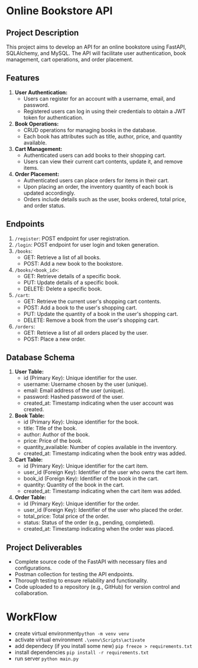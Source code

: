# Online Bookstore API

## Project Description
This project aims to develop an API for an online bookstore using FastAPI, SQLAlchemy, and MySQL. The API will facilitate user authentication, book management, cart operations, and order placement. 

## Features
1. **User Authentication:**
   - Users can register for an account with a username, email, and password.
   - Registered users can log in using their credentials to obtain a JWT token for authentication.
2. **Book Operations:**
   - CRUD operations for managing books in the database.
   - Each book has attributes such as title, author, price, and quantity available.
3. **Cart Management:**
   - Authenticated users can add books to their shopping cart.
   - Users can view their current cart contents, update it, and remove items.
4. **Order Placement:**
   - Authenticated users can place orders for items in their cart.
   - Upon placing an order, the inventory quantity of each book is updated accordingly.
   - Orders include details such as the user, books ordered, total price, and order status.

## Endpoints
1. `/register`: POST endpoint for user registration.
2. `/login`: POST endpoint for user login and token generation.
3. `/books`:
   - GET: Retrieve a list of all books.
   - POST: Add a new book to the bookstore.
4. `/books/<book_id>`:
   - GET: Retrieve details of a specific book.
   - PUT: Update details of a specific book.
   - DELETE: Delete a specific book.
5. `/cart`:
   - GET: Retrieve the current user's shopping cart contents.
   - POST: Add a book to the user's shopping cart.
   - PUT: Update the quantity of a book in the user's shopping cart.
   - DELETE: Remove a book from the user's shopping cart.
6. `/orders`:
   - GET: Retrieve a list of all orders placed by the user.
   - POST: Place a new order.

## Database Schema
1. **User Table:**
   - id (Primary Key): Unique identifier for the user.
   - username: Username chosen by the user (unique).
   - email: Email address of the user (unique).
   - password: Hashed password of the user.
   - created_at: Timestamp indicating when the user account was created.
2. **Book Table:**
   - id (Primary Key): Unique identifier for the book.
   - title: Title of the book.
   - author: Author of the book.
   - price: Price of the book.
   - quantity_available: Number of copies available in the inventory.
   - created_at: Timestamp indicating when the book entry was added.
3. **Cart Table:**
   - id (Primary Key): Unique identifier for the cart item.
   - user_id (Foreign Key): Identifier of the user who owns the cart item.
   - book_id (Foreign Key): Identifier of the book in the cart.
   - quantity: Quantity of the book in the cart.
   - created_at: Timestamp indicating when the cart item was added.
4. **Order Table:**
   - id (Primary Key): Unique identifier for the order.
   - user_id (Foreign Key): Identifier of the user who placed the order.
   - total_price: Total price of the order.
   - status: Status of the order (e.g., pending, completed).
   - created_at: Timestamp indicating when the order was placed.

## Project Deliverables
- Complete source code of the FastAPI with necessary files and configurations.
- Postman collection for testing the API endpoints.
- Thorough testing to ensure reliability and functionality.
- Code uploaded to a repository (e.g., GitHub) for version control and collaboration.

# WorkFlow 
- create virtual environment`python -m venv venv`
- activate virtual environment `.\venv\Scripts\activate`
- add dependecy (if you install some new) `pip freeze > requirements.txt`
- install dependencies `pip install -r requirements.txt`
- run server `python main.py`